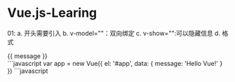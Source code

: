 # Vue.js-Learing
01:
  a. 开头需要引入<script src="https://cdn.jsdelivr.net/npm/vue"></script>
  b. v-model=""：双向绑定
  c. v-show="":可以隐藏信息
  d. 格式
  <body>
    <div id="app">
      {{ message }}
    </div>
  </body>
  ```javascript
  <javascript>
    var app = new Vue({
    el: '#app',
    data: {
    message: 'Hello Vue!'
    }
  })
  </javascript>
  ```javascript
